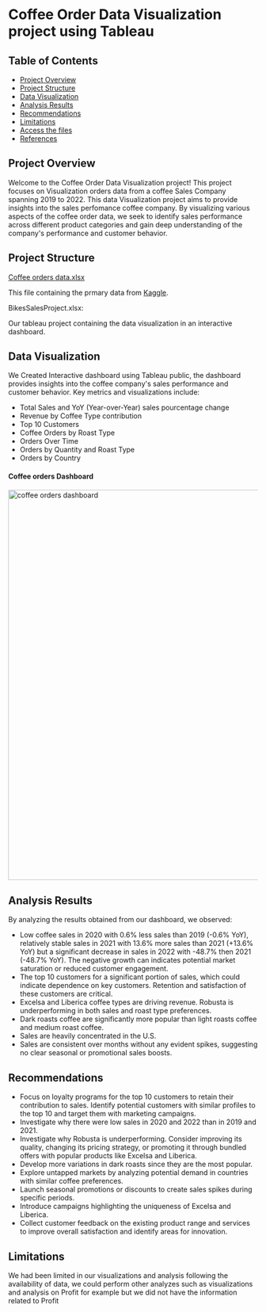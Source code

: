 # Coffee Order Data Visualization project using Tableau
## Table of Contents
- [Project Overview](#project-overview)
- [Project Structure](#project-structure)
- [Data Visualization](#data-visualization)
- [Analysis Results](#analysis-results)
- [Recommendations](#recommendations)
- [Limitations](#limitations)
- [Access the files](#access-the-files)
- [References](#references)
## Project Overview
Welcome to the Coffee Order Data Visualization project! This project focuses on Visualization orders data from a coffee Sales Company spanning 2019 to 2022. This data Visualization project aims to provide insights into the sales perfomance coffee company. By visualizing various aspects of the coffee order data, we seek to identify sales performance across different product categories and gain deep understanding of the company's performance and customer behavior.
## Project Structure
[Coffee orders data.xlsx]()

This file containing the prmary data from [Kaggle]().

BikesSalesProject.xlsx:

Our tableau project containing the data visualization in an interactive dashboard.

## Data Visualization
We Created Interactive dashboard using Tableau public, the dashboard provides insights into the coffee company's sales performance and customer behavior. Key metrics and visualizations include:
 - Total Sales and YoY (Year-over-Year) sales pourcentage change
 - Revenue by Coffee Type contribution
 - Top 10 Customers
 - Coffee Orders by Roast Type
 - Orders Over Time
 - Orders by Quantity and Roast Type
 - Orders by Country


#### Coffee orders Dashboard
<img width="788" alt="coffee orders dashboard" src="https://github.com/user-attachments/assets/ad3e7301-e286-4229-941e-98f3b8936692" />

## Analysis Results
By analyzing the results obtained from our dashboard, we observed:
 - Low coffee sales in 2020 with 0.6% less sales than 2019 (-0.6% YoY), relatively stable sales in 2021 with 13.6% more sales than 2021 (+13.6% YoY) but a significant decrease in sales in 2022 with -48.7% then 2021 (-48.7% YoY). The negative growth can indicates potential market saturation or reduced customer engagement.
 - The top 10 customers for a significant portion of sales, which could indicate dependence on key customers. Retention and satisfaction of these customers are critical.
 - Excelsa and Liberica coffee types are driving revenue. Robusta is underperforming in both sales and roast type preferences.
 - Dark roasts coffee are significantly more popular than light roasts coffee and medium roast coffee.
 - Sales are heavily concentrated in the U.S.
 - Sales are consistent over months without any evident spikes, suggesting no clear seasonal or promotional sales boosts.
## Recommendations
 - Focus on loyalty programs for the top 10 customers to retain their contribution to sales. Identify potential customers with similar profiles to the top 10 and target them with marketing campaigns.
 - Investigate why there were low sales in 2020 and 2022 than in 2019 and 2021.
 - Investigate why Robusta is underperforming. Consider improving its quality, changing its pricing strategy, or promoting it through bundled offers with popular products like Excelsa and Liberica.
 - Develop more variations in dark roasts since they are the most popular.
 - Explore untapped markets by analyzing potential demand in countries with similar coffee preferences.
 - Launch seasonal promotions or discounts to create sales spikes during specific periods.
 - Introduce campaigns highlighting the uniqueness of Excelsa and Liberica.
 - Collect customer feedback on the existing product range and services to improve overall satisfaction and identify areas for innovation.
## Limitations
We had been limited in our visualizations and analysis following the availability of data, we could perform other analyzes such as visualizations and analysis on Profit for example but we did not have the information related to Profit




   

